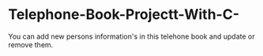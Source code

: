 # Telephone-Book-Projectt-With-C-
You can add new persons information's in this telehone book and update or remove them.
